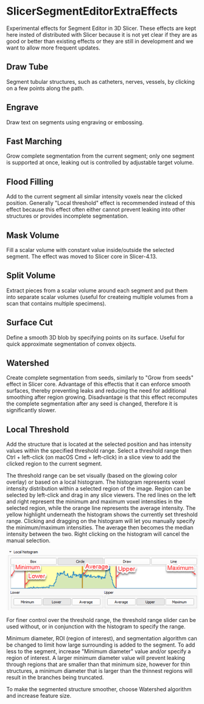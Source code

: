 # SlicerSegmentEditorExtraEffects

Experimental effects for Segment Editor in 3D Slicer. These effects are kept here insted of distributed with Slicer because it is not yet clear if they are as good or better than existing effects or they are still in development and we want to allow more frequent updates.

## Draw Tube

Segment tubular structures, such as catheters, nerves, vessels, by clicking on a few points along the path.

## Engrave

Draw text on segments using engraving or embossing.

## Fast Marching

Grow complete segmentation from the current segment; only one segment is supported at once, leaking out is controlled by adjustable target volume.

## Flood Filling

Add to the current segment all similar intensity voxels near the clicked position. Generally "Local threshold" effect is recommended instead of this effect because this effect often either cannot prevent leaking into other structures or provides incomplete segmentation.

## Mask Volume

Fill a scalar volume with constant value inside/outside the selected segment.
The effect was moved to Slicer core in Slicer-4.13.

## Split Volume

Extract pieces from a scalar volume around each segment and put them into separate scalar volumes (useful for createing multiple volumes from a scan that contains multiple specimens).

## Surface Cut

Define a smooth 3D blob by specifying points on its surface. Useful for quick approximate segmentation of convex objects.

## Watershed

Create complete segmentation from seeds, similarly to "Grow from seeds" effect in Slicer core. Advantage of this effectis that it can enforce smooth surfaces, thereby preventing leaks and reducing the need for additional smoothing after region growing. Disadvantage is that this effect recomputes the complete segmentation after any seed is changed, therefore it is significantly slower.

## Local Threshold

Add the structure that is located at the selected position and has intensity values within the specified threshold range. Select a threshold range then Ctrl + left-click (on macOS Cmd + left-click) in a slice view to add the clicked region to the current segment. 

The threshold range can be set visually (based on the glowing color overlay) or based on a local histogram. The histogram represents voxel intensity distribution within a selected region of the image. Region can be selected by left-click and drag in any slice viewers. The red lines on the left and right represent the minimum and maximum voxel intensities in the selected region, while the orange line represents the average intensity. The yellow highlight underneath the histogram shows the currently set threshold range. Clicking and dragging on the histogram will let you manually specify the minimum/maximum intensities. The average then becomes the median intensity between the two. Right clicking on the histogram will cancel the manual selection.

![Labelled local threshold histogram](LocalThresholdHistogram.png)

For finer control over the threshold range, the threshold range slider can be used without, or in conjunction with the histogram to specify the range.

Minimum diameter, ROI (region of interest), and segmentation algorithm can be changed to limit how large surrounding is added to the segment. To add less to the segment, increase "Minimum diameter" value and/or specify a region of interest. A larger minimum diameter value will prevent leaking through regions that are smaller than that minimum size, however for thin structures, a minimum diameter that is larger than the thinnest regions will result in the branches being truncated.

To make the segmented structure smoother, choose Watershed algorithm and increase feature size.

